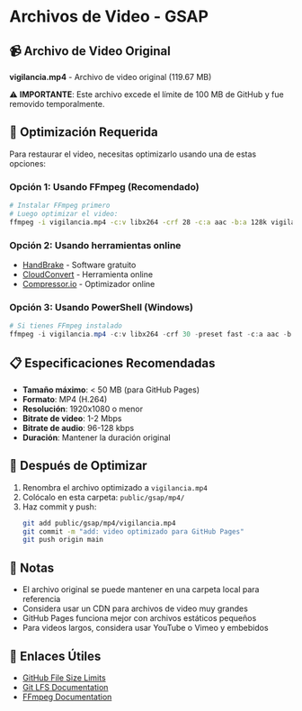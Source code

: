 # Archivos de Video - GSAP

## 📹 Archivo de Video Original

**vigilancia.mp4** - Archivo de video original (119.67 MB)

⚠️ **IMPORTANTE**: Este archivo excede el límite de 100 MB de GitHub y fue removido temporalmente.

## 🔧 Optimización Requerida

Para restaurar el video, necesitas optimizarlo usando una de estas opciones:

### Opción 1: Usando FFmpeg (Recomendado)
```bash
# Instalar FFmpeg primero
# Luego optimizar el video:
ffmpeg -i vigilancia.mp4 -c:v libx264 -crf 28 -c:a aac -b:a 128k vigilancia_optimized.mp4
```

### Opción 2: Usando herramientas online
- [HandBrake](https://handbrake.fr/) - Software gratuito
- [CloudConvert](https://cloudconvert.com/) - Herramienta online
- [Compressor.io](https://compressor.io/) - Optimizador online

### Opción 3: Usando PowerShell (Windows)
```powershell
# Si tienes FFmpeg instalado
ffmpeg -i vigilancia.mp4 -c:v libx264 -crf 30 -preset fast -c:a aac -b:a 96k vigilancia_optimized.mp4
```

## 📋 Especificaciones Recomendadas

- **Tamaño máximo**: < 50 MB (para GitHub Pages)
- **Formato**: MP4 (H.264)
- **Resolución**: 1920x1080 o menor
- **Bitrate de video**: 1-2 Mbps
- **Bitrate de audio**: 96-128 kbps
- **Duración**: Mantener la duración original

## 🚀 Después de Optimizar

1. Renombra el archivo optimizado a `vigilancia.mp4`
2. Colócalo en esta carpeta: `public/gsap/mp4/`
3. Haz commit y push:
   ```bash
   git add public/gsap/mp4/vigilancia.mp4
   git commit -m "add: video optimizado para GitHub Pages"
   git push origin main
   ```

## 📝 Notas

- El archivo original se puede mantener en una carpeta local para referencia
- Considera usar un CDN para archivos de video muy grandes
- GitHub Pages funciona mejor con archivos estáticos pequeños
- Para videos largos, considera usar YouTube o Vimeo y embebidos

## 🔗 Enlaces Útiles

- [GitHub File Size Limits](https://docs.github.com/en/repositories/working-with-files/managing-large-files)
- [Git LFS Documentation](https://git-lfs.github.com/)
- [FFmpeg Documentation](https://ffmpeg.org/documentation.html)
